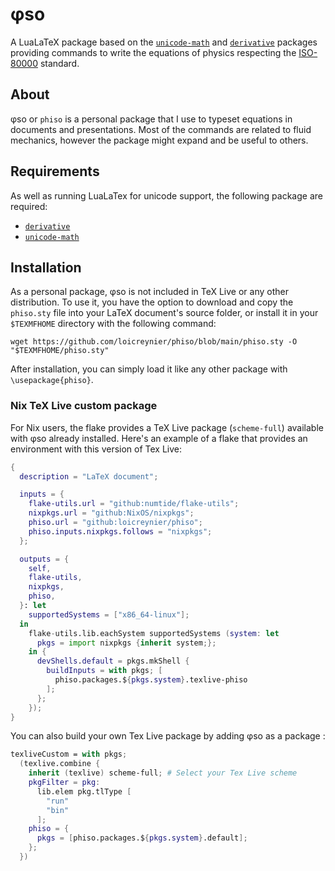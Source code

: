 # φso

A LuaLaTeX package based on
the [`unicode-math`][unicode_math] and [`derivative`][derivative] packages
providing commands to write the equations of physics
respecting the [ISO-80000][iso] standard.

## About

φso or `phiso` is a personal package
that I use to typeset equations in documents and presentations.
Most of the commands are related to fluid mechanics,
however the package might expand and be useful to others.

## Requirements

As well as running LuaLaTex for unicode support,
the following package are required:

- [`derivative`][derivative]
- [`unicode-math`][unicode_math]

## Installation

As a personal package,
φso is not included in TeX Live or any other distribution.
To use it,
you have the option to download and copy the `phiso.sty` file
into your LaTeX document's source folder,
or install it in your `$TEXMFHOME` directory with the following command:

```shell
wget https://github.com/loicreynier/phiso/blob/main/phiso.sty -O "$TEXMFHOME/phiso.sty"
```

After installation,
you can simply load it like any other package with `\usepackage{phiso}`.

### Nix TeX Live custom package

For Nix users,
the flake provides a TeX Live package (`scheme-full`) available with φso
already installed.
Here's an example of a flake that provides an environment
with this version of Tex Live:

```nix
{
  description = "LaTeX document";

  inputs = {
    flake-utils.url = "github:numtide/flake-utils";
    nixpkgs.url = "github:NixOS/nixpkgs";
    phiso.url = "github:loicreynier/phiso";
    phiso.inputs.nixpkgs.follows = "nixpkgs";
  };

  outputs = {
    self,
    flake-utils,
    nixpkgs,
    phiso,
  }: let
    supportedSystems = ["x86_64-linux"];
  in
    flake-utils.lib.eachSystem supportedSystems (system: let
      pkgs = import nixpkgs {inherit system;};
    in {
      devShells.default = pkgs.mkShell {
        buildInputs = with pkgs; [
          phiso.packages.${pkgs.system}.texlive-phiso
        ];
      };
    });
}
```

You can also build your own Tex Live package by adding φso
as a package :

```nix
texliveCustom = with pkgs;
  (texlive.combine {
    inherit (texlive) scheme-full; # Select your Tex Live scheme
    pkgFilter = pkg:
      lib.elem pkg.tlType [
        "run"
        "bin"
      ];
    phiso = {
      pkgs = [phiso.packages.${pkgs.system}.default];
    };
  })
```

[derivative]: https://www.ctan.org/pkg/derivative
[iso]: https://en.wikipedia.org/wiki/ISO/IEC_80000
[unicode_math]: https://github.com/wspr/unicode-math
